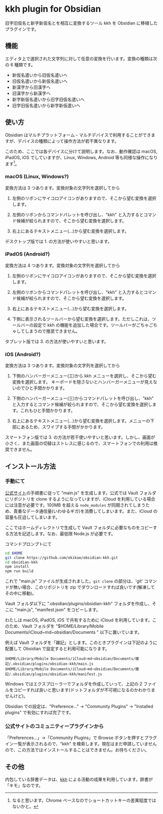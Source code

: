 # kkh plugin for Obsidian

旧字旧仮名と新字新仮名とを相互に変換するツール kkh を Obsidian に移植したプラグインです。

## 機能

エディタ上で選択された文字列に対して任意の変換を行います。変換の種類は次の 6 種類です。

- 新仮名遣いから旧仮名遣いへ
- 旧仮名遣いから新仮名遣いへ
- 新漢字から旧漢字へ
- 旧漢字から新漢字へ
- 新字新仮名遣いから旧字旧仮名遣いへ
- 旧字旧仮名遣いから新字新仮遣いへ

## 使い方

Obsidian はマルチプラットフォーム・マルチデバイスで利用することができますが、デバイスの種類によって操作方法が若干異なります。

このため、ここでは各デバイスに分けて説明します。なお、動作確認は macOS, iPadOS, iOS でしていますが、Linux, Windows, Android 等も同様な操作になります[^1]。

[^1]: なると思います。Chrome ベースなのでショートカットキーの差異程度ではないかと。

### macOS (Linux, Windows?)

変換方法は 3 つあります。変換対象の文字列を選択してから

1. 左側のリボンにサイコロアイコンがありますので、そこから望む変換を選択します。

2. 左側のリボンからコマンドパレットを呼び出し、"kkh" と入力するとコマンド候補が絞られますので、そこから望む変換を選択します。

3. 右上にあるテキストメニュー(…)から望む変換を選択します。

デスクトップ版では 1. の方法が使いやすいと思います。

### iPadOS (Android?)

変換方法は 4 つあります。変換対象の文字列を選択してから

1. 左側のリボンにサイコロアイコンがありますので、そこから望む変換を選択します。

2. 左側のリボンからコマンドパレットを呼び出し、"kkh" と入力するとコマンド候補が絞られますので、そこから望む変換を選択します。

3. 右上にあるテキストメニュー(…)から望む変換を選択します。

4. 下側に表示されるツールバーから望む変換を選択します。ただしこれは、ツールバーの設定で kkh の機能を追加した場合です。ツールバーがごちゃごちゃしてしまうので推奨できません。

タブレット版では 3. の方法が使いやすいと思います。

### iOS (Android?)

変換方法は 3 つあります。変換対象の文字列を選択してから

1. 下側のハンバーガーメニュー(三)から kkh メニューを選択し、そこから望む変換を選択します。
キーボードを隠さないとハンバーガーメニューが見えないのでひと手間かかります。

2. 下側のハンバーガーメニュー(三)からコマンドパレットを呼び出し、"kkh" と入力するとコマンド候補が絞られますので、そこから望む変換を選択します。これもひと手間かかります。

3. 右上にあるテキストメニュー(…)から望む変換を選択します。メニューの下部にあるため、スワイプする手間がかかります。

スマートフォン版では 3. の方法が若干使いやすいと思います。しかし、画面が小さく、また画面の切替はストレスに感じるので、スマートフォンでの利用は推奨できません。

## インストール方法

### 手動にて

[公式サイト](https://docs.obsidian.md/Plugins/Getting+started/Build+a+plugin)の手順書に従って "main.js" を生成します。公式では Vault フォルダにリポジトリを clone するようになっていますが、iCloud を利用している場合には注意が必要です。100MB を超える `node_modules` が同期されてしまうため、貴重なデータ通信量(いわゆるギガ)を消費してしまいます。また、iCloud の容量も圧迫してしまいます。

ここではホームディレクトリで生成して Vault フォルダに必要なものをコピーする方法を記述します。なお、最低限 Node.js が必要です。

コマンドプロンプトにて

```sh
cd $HOME
git clone https://github.com/okikae/obsidian-kkh.git
cd obsidian-kkh
npm install
npm run build
```

これで "main.js" ファイルが生成されました。`git clone` の部分は、'git' コマンドが無い場合、このリポジトリを zip でダウンロードすれば良いです(解凍してその中に移動)。

Vault フォルダ以下に ".obsidian/plugins/obsidian-kkh" フォルダを作成し、そこに "main.js", "manifest.json" をコピーします。

わたしは macOS, iPadOS, iOS で共有するために iCloud を利用しています。このため、Vault フォルダを "$HOME/Library/Mobile Documents/iCloud~md~obsidian/Documents
" 以下に置いています。

例えば Vault フォルダを「雑記」とします。このときプラグインは下記のように配置して Obsidian で設定すると利用可能になります。

```
$HOME/Library/Mobile Documents/iCloud~md~obsidian/Documents/雑記/.obsidian/plugins/obsidian-kkh/main.js
$HOME/Library/Mobile Documents/iCloud~md~obsidian/Documents/雑記/.obsidian/plugins/obsidian-kkh/manifest.js
```

Windows ではエクスプローラーでフォルダを作成していって、上記の 2 ファイルをコピーすれば良いと思います(ドットフォルダが不可視になるのかわかりませんけど)。

Obsidian での設定は、"Preference..." -> "Community Plugins" -> "Installed plugins" で有効にすれば完了です。

### 公式サイトのコミュニティープラグインから

「Preferences...」->「Community Plugins」で Browse ボタンを押すとプラグイン一覧が表示されるので、"kkh" を検索します。現在はまだ申請していませんので、この方法ではインストールすることはできません。お待ちください。

## その他

内包している辞書データは、[kkh](https://github.com/okikae/kkh) による活動の成果を利用しています。辞書が「キモ」なのです。
